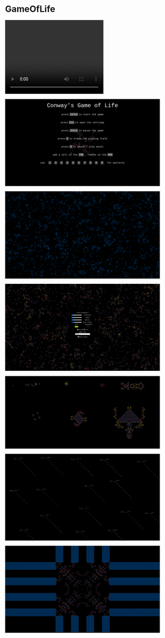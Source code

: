 # GameOfLife

<video width="320" height="240" controls>
  <source src="https://github.com/MyDum-bsu/GameOfLife/blob/main/Screencast%20from%2021.03.2023%2021_21_18%20(online-video-cutter.com).mp4">
</video>

![Alt текст](https://github.com/MyDum-bsu/GameOfLife/blob/main/menu.png)

![Alt текст](https://github.com/MyDum-bsu/GameOfLife/blob/main/field.png)

![Alt текст](https://github.com/MyDum-bsu/GameOfLife/blob/main/settings.png)

![Alt текст](https://github.com/MyDum-bsu/GameOfLife/blob/main/patterns.png)

![Alt текст](https://github.com/MyDum-bsu/GameOfLife/blob/main/guns.png)

![Alt текст](https://github.com/MyDum-bsu/GameOfLife/blob/main/wow.png)
